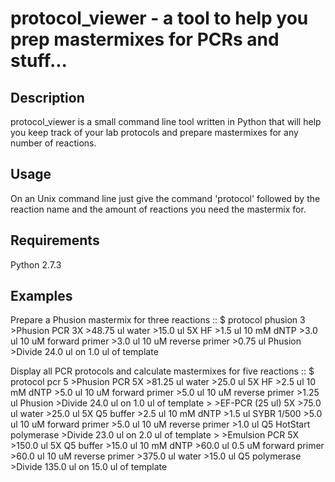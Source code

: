 protocol_viewer - a tool to help you prep mastermixes for PCRs and stuff...
===========================================================================

Description
-----------

protocol_viewer is a small command line tool written in Python that will help you keep track of your lab protocols and prepare mastermixes for any number of reactions.


Usage
-----

On an Unix command line just give the command 'protocol' followed by the reaction name and the amount of reactions you need the mastermix for.


Requirements
------------
Python 2.7.3


Examples
--------
Prepare a Phusion mastermix for three reactions
::
    $ protocol phusion 3
    >Phusion PCR 3X
    >48.75 ul       water
    >15.0 ul        5X HF
    >1.5 ul         10 mM dNTP
    >3.0 ul         10 uM forward primer
    >3.0 ul         10 uM reverse primer
    >0.75 ul        Phusion
    >Divide 24.0 ul on 1.0 ul of template

Display all PCR protocols and calculate mastermixes for five reactions
::
    $ protocol pcr 5
    >Phusion PCR 5X
    >81.25 ul       water
    >25.0 ul        5X HF
    >2.5 ul         10 mM dNTP
    >5.0 ul         10 uM forward primer
    >5.0 ul         10 uM reverse primer
    >1.25 ul        Phusion
    >Divide 24.0 ul on 1.0 ul of template
    >
    >EF-PCR (25 ul) 5X
    >75.0 ul        water
    >25.0 ul        5X Q5 buffer
    >2.5 ul         10 mM dNTP
    >1.5 ul         SYBR 1/500
    >5.0 ul         10 uM forward primer
    >5.0 ul         10 uM reverse primer
    >1.0 ul         Q5 HotStart polymerase
    >Divide 23.0 ul on 2.0 ul of template
    >
    >Emulsion PCR 5X
    >150.0 ul       5X Q5 buffer
    >15.0 ul        10 mM dNTP
    >60.0 ul        0.5 uM forward primer
    >60.0 ul        10 uM reverse primer
    >375.0 ul       water
    >15.0 ul        Q5 polymerase
    >Divide 135.0 ul on 15.0 ul of template
